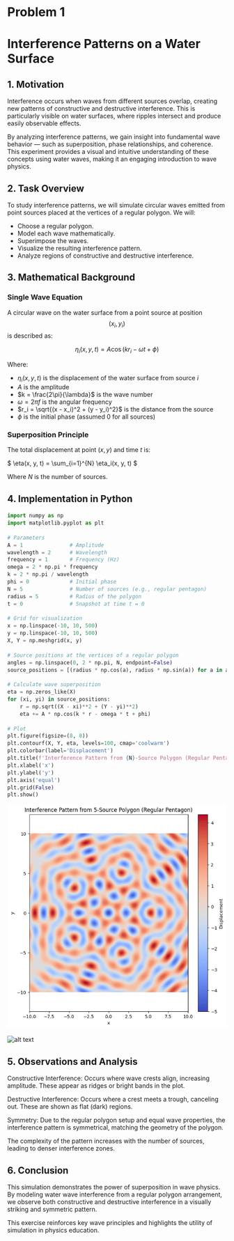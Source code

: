 # Problem 1
# Interference Patterns on a Water Surface

## 1. Motivation

Interference occurs when waves from different sources overlap, creating new patterns of constructive and destructive interference. This is particularly visible on water surfaces, where ripples intersect and produce easily observable effects.

By analyzing interference patterns, we gain insight into fundamental wave behavior — such as superposition, phase relationships, and coherence. This experiment provides a visual and intuitive understanding of these concepts using water waves, making it an engaging introduction to wave physics.

## 2. Task Overview

To study interference patterns, we will simulate circular waves emitted from point sources placed at the vertices of a regular polygon. We will:

- Choose a regular polygon.
- Model each wave mathematically.
- Superimpose the waves.
- Visualize the resulting interference pattern.
- Analyze regions of constructive and destructive interference.

## 3. Mathematical Background

### Single Wave Equation

A circular wave on the water surface from a point source at position $$(x_i, y_i)$$ is described as:

$$
\eta_i(x, y, t) = A \cos(k r_i - \omega t + \phi)
$$

Where:

- $\eta_i(x, y, t)$ is the displacement of the water surface from source $i$  
- $A$ is the amplitude  
- $k = \frac{2\pi}{\lambda}$ is the wave number  
- $\omega = 2\pi f$ is the angular frequency  
- $r_i = \sqrt{(x - x_i)^2 + (y - y_i)^2}$ is the distance from the source  
- $\phi$ is the initial phase (assumed 0 for all sources)

### Superposition Principle

The total displacement at point $(x, y)$ and time $t$ is:

$
\eta(x, y, t) = \sum_{i=1}^{N} \eta_i(x, y, t)
$

Where $N$ is the number of sources.

## 4. Implementation in Python

```python
import numpy as np
import matplotlib.pyplot as plt

# Parameters
A = 1               # Amplitude
wavelength = 2      # Wavelength
frequency = 1       # Frequency (Hz)
omega = 2 * np.pi * frequency
k = 2 * np.pi / wavelength
phi = 0             # Initial phase
N = 5               # Number of sources (e.g., regular pentagon)
radius = 5          # Radius of the polygon
t = 0               # Snapshot at time t = 0

# Grid for visualization
x = np.linspace(-10, 10, 500)
y = np.linspace(-10, 10, 500)
X, Y = np.meshgrid(x, y)

# Source positions at the vertices of a regular polygon
angles = np.linspace(0, 2 * np.pi, N, endpoint=False)
source_positions = [(radius * np.cos(a), radius * np.sin(a)) for a in angles]

# Calculate wave superposition
eta = np.zeros_like(X)
for (xi, yi) in source_positions:
    r = np.sqrt((X - xi)**2 + (Y - yi)**2)
    eta += A * np.cos(k * r - omega * t + phi)

# Plot
plt.figure(figsize=(8, 8))
plt.contourf(X, Y, eta, levels=100, cmap='coolwarm')
plt.colorbar(label='Displacement')
plt.title(f'Interference Pattern from {N}-Source Polygon (Regular Pentagon)')
plt.xlabel('x')
plt.ylabel('y')
plt.axis('equal')
plt.grid(False)
plt.show()
```
![alt text](Untitled.png)

![alt text](2_source_interference.gif)


## 5. Observations and Analysis

Constructive Interference: Occurs where wave crests align, increasing amplitude. These appear as ridges or bright bands in the plot.

Destructive Interference: Occurs where a crest meets a trough, canceling out. These are shown as flat (dark) regions.

Symmetry: Due to the regular polygon setup and equal wave properties, the interference pattern is symmetrical, matching the geometry of the polygon.

The complexity of the pattern increases with the number of sources, leading to denser interference zones.

## 6. Conclusion

This simulation demonstrates the power of superposition in wave physics. By modeling water wave interference from a regular polygon arrangement, we observe both constructive and destructive interference in a visually striking and symmetric pattern.

This exercise reinforces key wave principles and highlights the utility of simulation in physics education.